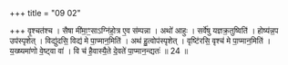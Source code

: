 +++
title = "09 02"

+++
वृ॒श्चत॑श्च । सैषा मी॑मा॒ꣳ॒साऽग्नि॑हो॒त्र ए॒व स॑म्पन्ना । अथो॑ आहुः । सर्वे॑षु यज्ञक्र॒तुष्विति॑ । होष्य॑न्न॒प उप॑स्पृशेत् ।  विद्यु॑दसि॒ विद्य॑ मे पा॒प्मान॒मिति॑ । अथ॑ हु॒त्वोप॑स्पृशेत् । वृष्टि॑रसि॒ वृश्च॑ मे पा॒प्मान॒मिति॑ । य॒ख्ष्यमा॑णो वे॒ष्ट्वा  वा॑ । वि च॑ है॒वास्यै॒ते दे॒वते॑ पा॒प्मान॒न्द्यतः॑ ॥ 24 ॥



